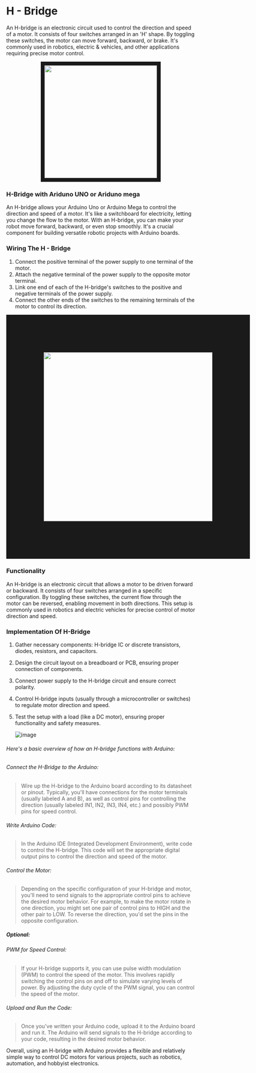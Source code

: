 
#  H - Bridge 
An H-bridge is an electronic circuit used to control the direction and speed of a motor. It consists of four switches arranged in an 'H' shape. By toggling these switches, the motor can move forward, backward, or brake. It's commonly used in robotics, electric & vehicles, and other applications requiring precise motor control.

<p align="center">
<img src="https://github.com/gears-official/WikiHow/assets/144022283/12190b2e-7e5a-4c3f-8177-c64fd89a4bb4" width="300" height="300" border="10"/>
</p>

### H-Bridge with Ariduno UNO or Ariduno  mega
An H-bridge allows your Arduino Uno or Arduino Mega to control the direction and speed of a motor. It's like a switchboard for electricity, letting you change the flow to the motor. With an H-bridge, you can make your robot move forward, backward, or even stop smoothly. It's a crucial component for building versatile robotic projects with Arduino boards.

### Wiring The H - Bridge
1. Connect the positive terminal of the power supply to one terminal of the motor.
2. Attach the negative terminal of the power supply to the opposite motor terminal.
3. Link one end of each of the H-bridge's switches to the positive and negative terminals of the power supply.
4. Connect the other ends of the switches to the remaining terminals of the motor to control its direction.

<p align= center><img src="https://github.com/gears-official/WikiHow/assets/144022283/695520a5-f3c3-4cfa-a054-d092626443b4" width="450" length="450" border="100"</p>
   
### Functionality
An H-bridge is an electronic circuit that allows a motor to be driven forward or backward. It consists of four switches arranged in a specific configuration. By toggling these switches, the current flow through the motor can be reversed, enabling movement in both directions. This setup is commonly used in robotics and electric vehicles for precise control of motor direction and speed.

### Implementation Of H-Bridge
1. Gather necessary components: H-bridge IC or discrete transistors, diodes, resistors, and capacitors.
2. Design the circuit layout on a breadboard or PCB, ensuring proper connection of components.
3. Connect power supply to the H-bridge circuit and ensure correct polarity.
4. Control H-bridge inputs (usually through a microcontroller or switches) to regulate motor direction and speed.
5. Test the setup with a load (like a DC motor), ensuring proper functionality and safety measures.

   ![image](https://github.com/gears-official/WikiHow/assets/144022283/0ae57382-5611-40ad-97ba-95ff6ba12fe4)

###### Here's a basic overview of how an H-bridge functions with Arduino:
 ###### Connect the H-Bridge to the Arduino: 
> Wire up the H-bridge to the Arduino board according to its datasheet or pinout. Typically, you'll have connections for the motor terminals (usually labeled A and B), as well as control pins for controlling the direction (usually labeled IN1, IN2, IN3, IN4, etc.) and possibly PWM pins for speed control.

###### Write Arduino Code: 
> In the Arduino IDE (Integrated Development Environment), write code to control the H-bridge. This code will set the appropriate digital output pins to control the direction and speed of the motor.

###### Control the Motor: 
> Depending on the specific configuration of your H-bridge and motor, you'll need to send signals to the appropriate control pins to achieve the desired motor behavior. For example, to make the motor rotate in one direction, you might set one pair of control pins to HIGH and the other pair to LOW. To reverse the direction, you'd set the pins in the opposite configuration.

##### Optional: 
###### PWM for Speed Control:
> If your H-bridge supports it, you can use pulse width modulation (PWM) to control the speed of the motor. This involves rapidly switching the control pins on and off to simulate varying levels of power. By adjusting the duty cycle of the PWM signal, you can control the speed of the motor.

###### Upload and Run the Code: 
> Once you've written your Arduino code, upload it to the Arduino board and run it. The Arduino will send signals to the H-bridge according to your code, resulting in the desired motor behavior.

Overall, using an H-bridge with Arduino provides a flexible and relatively simple way to control DC motors for various projects, such as robotics, automation, and hobbyist electronics.





